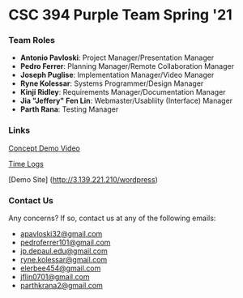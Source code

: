 # CSC 394 Purple Team Spring '21

### Team Roles

- **Antonio Pavloski**: Project Manager/Presentation Manager
- **Pedro Ferrer**: Planning Manager/Remote Collaboration Manager
- **Joseph Puglise**: Implementation Manager/Video Manager
- **Ryne Kolessar**: Systems Programmer/Design Manager
- **Kinji Ridley**: Requirements Manager/Documentation Manager
- **Jia "Jeffery" Fen Lin**: Webmaster/Usabliity (Interface) Manager
- **Parth Rana**: Testing Manager

### Links

[Concept Demo Video](https://www.youtube.com/watch?v=AwHswhC4Ab0&ab_channel=--)

[Time Logs](https://docs.google.com/spreadsheets/d/1Ea6khLLXiTC870ymXt7jT1qEifMy6uN-g1xgE1BnhWQ/edit#gid=0)

[Demo Site] (http://3.139.221.210/wordpress)

### Contact Us

Any concerns? If so, contact us at any of the following emails:
- apavloski32@gmail.com
- pedroferrer101@gmail.com
- jp.depaul.edu@gmail.com
- ryne.kolessar@gmail.com
- elerbee454@gmail.com
- jflin0701@gmail.com
- parthkrana2@gmail.com
